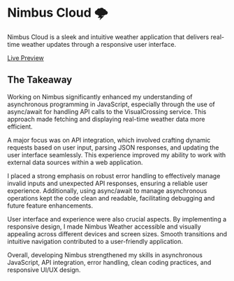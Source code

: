 # Nimbus Cloud 🌩️

Nimbus Cloud is a sleek and intuitive weather application that delivers real-time weather updates through a responsive user interface.

[Live Preview](https://yeubrook.github.io/Nimbus-Cloud/)

## The Takeaway

Working on Nimbus significantly enhanced my understanding of asynchronous programming in JavaScript, especially through the use of async/await for handling API calls to the VisualCrossing service. This approach made fetching and displaying real-time weather data more efficient.

A major focus was on API integration, which involved crafting dynamic requests based on user input, parsing JSON responses, and updating the user interface seamlessly. This experience improved my ability to work with external data sources within a web application.

I placed a strong emphasis on robust error handling to effectively manage invalid inputs and unexpected API responses, ensuring a reliable user experience. Additionally, using async/await to manage asynchronous operations kept the code clean and readable, facilitating debugging and future feature enhancements.

User interface and experience were also crucial aspects. By implementing a responsive design, I made Nimbus Weather accessible and visually appealing across different devices and screen sizes. Smooth transitions and intuitive navigation contributed to a user-friendly application.

Overall, developing Nimbus strengthened my skills in asynchronous JavaScript, API integration, error handling, clean coding practices, and responsive UI/UX design.
